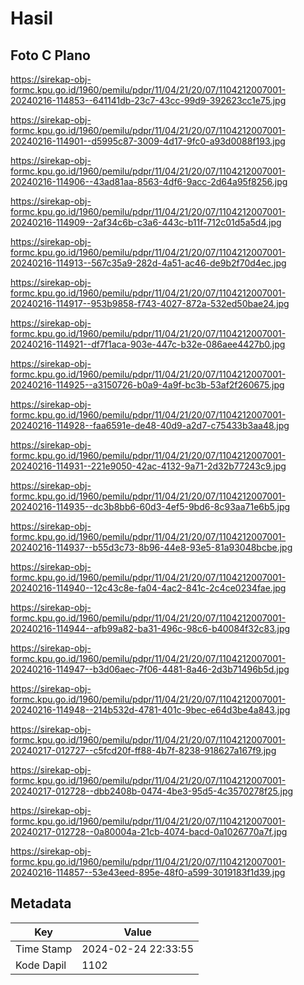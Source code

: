 # Hasil

## Foto C Plano

https://sirekap-obj-formc.kpu.go.id/1960/pemilu/pdpr/11/04/21/20/07/1104212007001-20240216-114853--641141db-23c7-43cc-99d9-392623cc1e75.jpg

https://sirekap-obj-formc.kpu.go.id/1960/pemilu/pdpr/11/04/21/20/07/1104212007001-20240216-114901--d5995c87-3009-4d17-9fc0-a93d0088f193.jpg

https://sirekap-obj-formc.kpu.go.id/1960/pemilu/pdpr/11/04/21/20/07/1104212007001-20240216-114906--43ad81aa-8563-4df6-9acc-2d64a95f8256.jpg

https://sirekap-obj-formc.kpu.go.id/1960/pemilu/pdpr/11/04/21/20/07/1104212007001-20240216-114909--2af34c6b-c3a6-443c-b11f-712c01d5a5d4.jpg

https://sirekap-obj-formc.kpu.go.id/1960/pemilu/pdpr/11/04/21/20/07/1104212007001-20240216-114913--567c35a9-282d-4a51-ac46-de9b2f70d4ec.jpg

https://sirekap-obj-formc.kpu.go.id/1960/pemilu/pdpr/11/04/21/20/07/1104212007001-20240216-114917--953b9858-f743-4027-872a-532ed50bae24.jpg

https://sirekap-obj-formc.kpu.go.id/1960/pemilu/pdpr/11/04/21/20/07/1104212007001-20240216-114921--df7f1aca-903e-447c-b32e-086aee4427b0.jpg

https://sirekap-obj-formc.kpu.go.id/1960/pemilu/pdpr/11/04/21/20/07/1104212007001-20240216-114925--a3150726-b0a9-4a9f-bc3b-53af2f260675.jpg

https://sirekap-obj-formc.kpu.go.id/1960/pemilu/pdpr/11/04/21/20/07/1104212007001-20240216-114928--faa6591e-de48-40d9-a2d7-c75433b3aa48.jpg

https://sirekap-obj-formc.kpu.go.id/1960/pemilu/pdpr/11/04/21/20/07/1104212007001-20240216-114931--221e9050-42ac-4132-9a71-2d32b77243c9.jpg

https://sirekap-obj-formc.kpu.go.id/1960/pemilu/pdpr/11/04/21/20/07/1104212007001-20240216-114935--dc3b8bb6-60d3-4ef5-9bd6-8c93aa71e6b5.jpg

https://sirekap-obj-formc.kpu.go.id/1960/pemilu/pdpr/11/04/21/20/07/1104212007001-20240216-114937--b55d3c73-8b96-44e8-93e5-81a93048bcbe.jpg

https://sirekap-obj-formc.kpu.go.id/1960/pemilu/pdpr/11/04/21/20/07/1104212007001-20240216-114940--12c43c8e-fa04-4ac2-841c-2c4ce0234fae.jpg

https://sirekap-obj-formc.kpu.go.id/1960/pemilu/pdpr/11/04/21/20/07/1104212007001-20240216-114944--afb99a82-ba31-496c-98c6-b40084f32c83.jpg

https://sirekap-obj-formc.kpu.go.id/1960/pemilu/pdpr/11/04/21/20/07/1104212007001-20240216-114947--b3d06aec-7f06-4481-8a46-2d3b71496b5d.jpg

https://sirekap-obj-formc.kpu.go.id/1960/pemilu/pdpr/11/04/21/20/07/1104212007001-20240216-114948--214b532d-4781-401c-9bec-e64d3be4a843.jpg

https://sirekap-obj-formc.kpu.go.id/1960/pemilu/pdpr/11/04/21/20/07/1104212007001-20240217-012727--c5fcd20f-ff88-4b7f-8238-918627a167f9.jpg

https://sirekap-obj-formc.kpu.go.id/1960/pemilu/pdpr/11/04/21/20/07/1104212007001-20240217-012728--dbb2408b-0474-4be3-95d5-4c3570278f25.jpg

https://sirekap-obj-formc.kpu.go.id/1960/pemilu/pdpr/11/04/21/20/07/1104212007001-20240217-012728--0a80004a-21cb-4074-bacd-0a1026770a7f.jpg

https://sirekap-obj-formc.kpu.go.id/1960/pemilu/pdpr/11/04/21/20/07/1104212007001-20240216-114857--53e43eed-895e-48f0-a599-3019183f1d39.jpg


## Metadata

| Key        | Value               |
| ---------- | ------------------- |
| Time Stamp | 2024-02-24 22:33:55 |
| Kode Dapil | 1102                |



